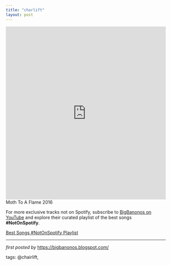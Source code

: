```yaml
---
title: "charlift"
layout: post
---
```

<iframe width="100%" height="545" src="https://www.youtube.com/embed/8QfUuVyJlbg?list=PLtuNtuTatqI3wo06kWds9qH_WcEWHVwia" frameborder="0" allowfullscreen></iframe><br />
Moth To A Flame 2016

<!--Subscribe and Playlist Links-->
<div>
    <p>For more exclusive tracks not on Spotify, subscribe to <a href="https://www.youtube.com/@BigBanonos" target="_blank">BigBanonos on YouTube</a> and explore their curated playlist of the best songs <strong>#NotOnSpotify</strong>.</p>
    <p><a href="https://www.youtube.com/playlist?list=PLtuNtuTatqI0kFahUCbtbfenC_ET5O_tr" target="_blank">Best Songs #NotOnSpotify Playlist<br /></a></p></div>

<hr />

<p><em>first posted by</em> <a href="https://bigbanonos.blogspot.com/" rel="noopener" target="_new">https://bigbanonos.blogspot.com/</a></p>

<p>tags: @chairlift,</p>
